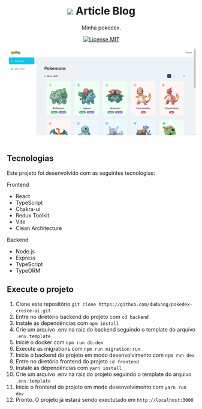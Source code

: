 <h1 align="center">
  <img src="public/blog-icon.png" width="40" />
  Article Blog
</h1>

<p align="center">Minha pokedex.</p>

<p align="center">
  <a href="https://opensource.org/licenses/MIT">
    <img src="https://img.shields.io/badge/License-MIT-blue.svg" alt="License MIT">
  </a>
</p>

<div align="center">
  <img alt="Article blog" title="Article blog" src="assets/homepage-pokedex.png" />
</div>

<br>

## Tecnologias

Este projeto foi desenvolvido com as seguintes tecnologias:

Frontend

- React
- TypeScript
- Chakra-ui
- Redux Toolkit
- Vite
- Clean Architecture

Backend
- Node.js
- Express
- TypeScript
- TypeORM

## Execute o projeto

1. Clone este repositório `git clone https://github.com/dudunog/pokedex-cresce-ai.git`
2. Entre no diretório backend do projeto com `cd backend`
3. Instale as dependências com `npm install`
4. Crie um arquivo .env na raiz do backend seguindo o template do arquivo `.env.template`
5. Inicie o docker com `npm run db:dev`
6. Execute as migrations com `npm run migration:run`
7. Inicie o backend do projeto em modo desenvolvimento com `npm run dev`
8. Entre no diretório frontend do projeto `cd frontend`
9. Instale as dependências com `yarn install`
10. Crie um arquivo .env na raiz do projeto seguindo o template do arquivo `.env.template`
11. Inicie o frontend do projeto em modo desenvolvimento com `yarn run dev`
12. Pronto. O projeto já estará sendo exectutado em `http://localhost:3000`
